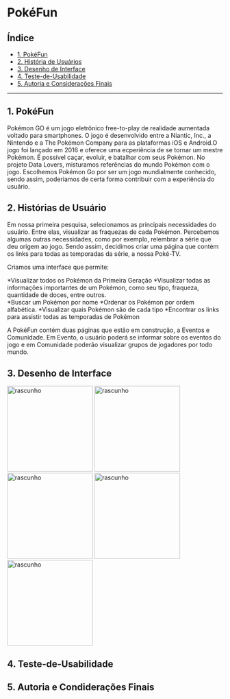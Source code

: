 # PokéFun

## Índice

- [1. PokéFun](#1-pokéfun)
- [2. História de Usuários](#2-historias-de-usuario)
- [3. Desenho de Interface](#3-desenho-de-interface)
- [4. Teste-de-Usabilidade](#4-teste-de-usabilidade)
- [5. Autoria e Considerações Finais](#5-autoria-e-consideracoes-finais)

---

## 1. PokéFun

Pokémon GO é um jogo eletrônico free-to-play de realidade aumentada voltado para smartphones. O jogo é desenvolvido entre a Niantic, Inc., a Nintendo e a The Pokémon Company para as plataformas iOS e Android.O jogo foi lançado em 2016 e oferece uma ecperiência de se tornar um mestre Pokémon. É possível caçar, evoluir, e batalhar com seus Pokémon.
No projeto Data Lovers, misturamos referências do mundo Pokémon com o jogo.
Escolhemos Pokémon Go por ser um jogo mundialmente conhecido, sendo assim, poderiamos de certa forma contribuir com a experiência do usuário.

## 2. Histórias de Usuário

Em nossa primeira pesquisa, selecionamos as principais necessidades do usuário. Entre elas, visualizar as fraquezas de cada Pokémon. Percebemos algumas outras necessidades, como por exemplo, relembrar a série que deu origem ao jogo. Sendo assim, decidimos criar uma página que contém os links para todas as temporadas da série, a nossa Poké-TV.

Criamos uma interface que permite:

*Visualizar todos os Pokémon da Primeira Geração
*Visualizar todas as informações importantes de um Pokémon, como seu tipo, fraqueza, quantidade de doces, entre outros.  
*Buscar um Pokémon por nome
*Ordenar os Pokémon por ordem alfabética.
*Visualizar quais Pokémon são de cada tipo
*Encontrar os links para assistir todas as temporadas de Pokémon

A PokéFun contém duas páginas que estão em construção, a Eventos e Comunidade. Em Evento, o usuário poderá se informar sobre os eventos do jogo e em Comunidade poderão visualizar grupos de jogadores por todo mundo.

## 3. Desenho de Interface

  <img src="img-readme/rascunho1" alt="rascunho" width="200"/>
  <img src="img-readme/rascunho2" alt="rascunho" width="200"/>
  <img src="img-readme/rascunho3" alt="rascunho" width="200"/>
  <img src="img-readme/rascunho3" alt="rascunho" width="200"/>
  <img src="img-readme/rascunho2" alt="rascunho" width="200"/>

## 4. Teste-de-Usabilidade

## 5. Autoria e Condiderações Finais

